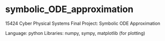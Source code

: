 # symbolic_ODE_approximation
15424 Cyber Physical Systems Final Project: Symbolic ODE Approximation

Language: python
Libraries: numpy, sympy, matplotlib (for plotting)